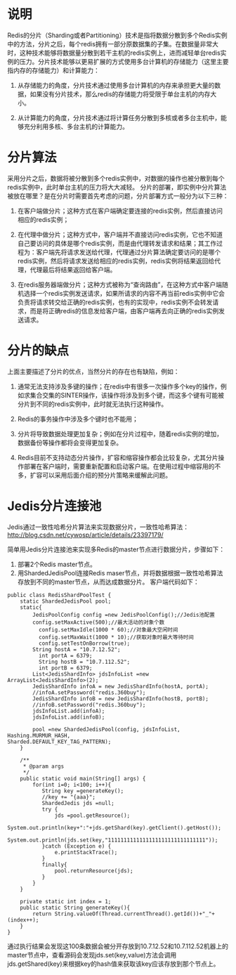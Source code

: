 # 说明
Redis的分片（Sharding或者Partitioning）技术是指将数据分散到多个Redis实例中的方法，分片之后，每个redis拥有一部分原数据集的子集。在数据量非常大时，这种技术能够将数据量分散到若干主机的redis实例上，进而减轻单台redis实例的压力。分片技术能够以更易扩展的方式使用多台计算机的存储能力（这里主要指内存的存储能力）和计算能力：

1. 从存储能力的角度，分片技术通过使用多台计算机的内存来承担更大量的数据，如果没有分片技术，那么redis的存储能力将受限于单台主机的内存大小。

2. 从计算能力的角度，分片技术通过将计算任务分散到多核或者多台主机中，能够充分利用多核、多台主机的计算能力。

# 分片算法

采用分片之后，数据将被分散到多个redis实例中，对数据的操作也被分散到每个redis实例中，此时单台主机的压力将大大减轻。
分片的部署，即实例中分片算法被放在哪里？是在分片时需要首先考虑的问题，分片部署方式一般分为以下三种：

1. 在客户端做分片；这种方式在客户端确定要连接的redis实例，然后直接访问相应的redis实例；

2. 在代理中做分片；这种方式中，客户端并不直接访问redis实例，它也不知道自己要访问的具体是哪个redis实例，而是由代理转发请求和结果；其工作过程为：客户端先将请求发送给代理，代理通过分片算法确定要访问的是哪个redis实例，然后将请求发送给相应的redis实例，redis实例将结果返回给代理，代理最后将结果返回给客户端。

3. 在redis服务器端做分片；这种方式被称为“查询路由”，在这种方式中客户端随机选择一个redis实例发送请求，如果所请求的内容不再当前redis实例中它会负责将请求转交给正确的redis实例，也有的实现中，redis实例不会转发请求，而是将正确redis的信息发给客户端，由客户端再去向正确的redis实例发送请求。

# 分片的缺点
上面主要描述了分片的优点，当然分片的存在也有缺陷，例如：

1. 通常无法支持涉及多键的操作；在redis中有很多一次操作多个key的操作，例如求集合交集的SINTER操作，该操作将涉及到多个键，而这多个键有可能被分片到不同的redis实例中，此时就无法执行这种操作。

2. Redis的事务操作中涉及多个键时也不能用；

3. 分片将导致数据处理更加复杂；例如在分片过程中，随着redis实例的增加，数据备份等操作都将会变得更加复杂。

4. Redis目前不支持动态分片操作，扩容和缩容操作都会比较复杂，尤其分片操作部署在客户端时，需要重新配置和启动客户端。在使用过程中缩容用的不多，扩容可以采用后面介绍的预分片策略来缓解此问题。

# Jedis分片连接池
Jedis通过一致性哈希分片算法来实现数据分片，一致性哈希算法：http://blog.csdn.net/cywosp/article/details/23397179/

简单用Jedis分片连接池来实现多Redis的master节点进行数据分片，步骤如下：
1. 部署2个Redis master节点。
2. 用ShardedJedisPool连接Redis maser节点，并将数据根据一致性哈希算法存放到不同的master节点，从而达成数据分片。
客户端代码如下：

```
public class RedisShardPoolTest {  
    static ShardedJedisPool pool;  
    static{  
        JedisPoolConfig config =new JedisPoolConfig();//Jedis池配置  
        config.setMaxActive(500);//最大活动的对象个数  
          config.setMaxIdle(1000 * 60);//对象最大空闲时间  
          config.setMaxWait(1000 * 10);//获取对象时最大等待时间  
          config.setTestOnBorrow(true);  
        String hostA = "10.7.12.52";  
          int portA = 6379;  
          String hostB = "10.7.112.52";  
          int portB = 6379;  
        List<JedisShardInfo> jdsInfoList =new ArrayList<JedisShardInfo>(2);  
        JedisShardInfo infoA = new JedisShardInfo(hostA, portA);  
        //infoA.setPassword("redis.360buy");  
        JedisShardInfo infoB = new JedisShardInfo(hostB, portB);  
        //infoB.setPassword("redis.360buy");  
        jdsInfoList.add(infoA);  
        jdsInfoList.add(infoB);  
         
        pool =new ShardedJedisPool(config, jdsInfoList, Hashing.MURMUR_HASH,  
Sharded.DEFAULT_KEY_TAG_PATTERN);  
    }  
     
    /** 
     * @param args 
     */  
    public static void main(String[] args) {  
        for(int i=0; i<100; i++){  
           String key =generateKey();  
           //key += "{aaa}";  
           ShardedJedis jds =null;  
           try {  
               jds =pool.getResource();  
               System.out.println(key+":"+jds.getShard(key).getClient().getHost());  
               System.out.println(jds.set(key,"1111111111111111111111111111111"));  
           }catch (Exception e) {  
               e.printStackTrace();  
           }  
           finally{  
               pool.returnResource(jds);  
           }  
        }  
    }  
   
    private static int index = 1;  
    public static String generateKey(){  
        return String.valueOf(Thread.currentThread().getId())+"_"+(index++);  
    }  
}  
```
通过执行结果会发现这100条数据会被分开存放到10.7.12.52和10.7.112.52机器上的master节点中，查看源码会发现jds.set(key,value)方法会调用jds.getShared(key)来根据key的hash值来获取该key应该存放到那个节点上。